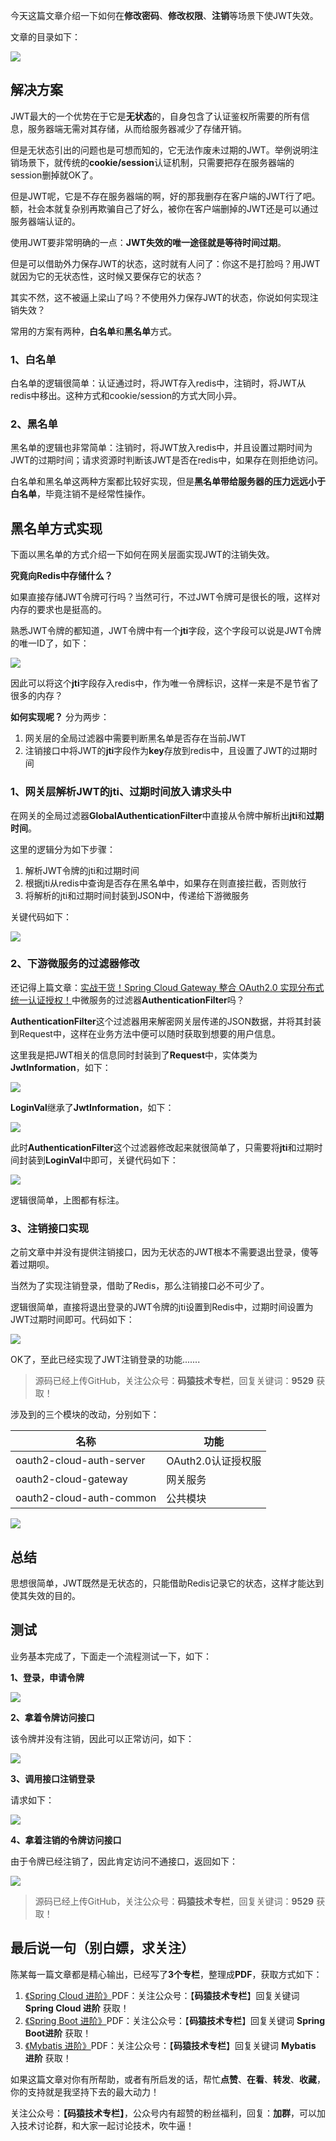 
今天这篇文章介绍一下如何在**修改密码**、**修改权限**、**注销**等场景下使JWT失效。

文章的目录如下：

![](https://www.java-family.cn/BlogImage/Spring%20Security/195.png)

## 解决方案

JWT最大的一个优势在于它是**无状态**的，自身包含了认证鉴权所需要的所有信息，服务器端无需对其存储，从而给服务器减少了存储开销。

但是无状态引出的问题也是可想而知的，它无法作废未过期的JWT。举例说明注销场景下，就传统的**cookie/session**认证机制，只需要把存在服务器端的session删掉就OK了。

但是JWT呢，它是不存在服务器端的啊，好的那我删存在客户端的JWT行了吧。额，社会本就复杂别再欺骗自己了好么，被你在客户端删掉的JWT还是可以通过服务器端认证的。

使用JWT要非常明确的一点：**JWT失效的唯一途径就是等待时间过期**。

但是可以借助外力保存JWT的状态，这时就有人问了：你这不是打脸吗？用JWT就因为它的无状态性，这时候又要保存它的状态？

其实不然，这不被逼上梁山了吗？不使用外力保存JWT的状态，你说如何实现注销失效？

常用的方案有两种，**白名单**和**黑名单**方式。

### **1、白名单**

白名单的逻辑很简单：认证通过时，将JWT存入redis中，注销时，将JWT从redis中移出。这种方式和cookie/session的方式大同小异。

### **2、黑名单**

黑名单的逻辑也非常简单：注销时，将JWT放入redis中，并且设置过期时间为JWT的过期时间；请求资源时判断该JWT是否在redis中，如果存在则拒绝访问。

白名单和黑名单这两种方案都比较好实现，但是**黑名单带给服务器的压力远远小于白名单**，毕竟注销不是经常性操作。

## 黑名单方式实现

下面以黑名单的方式介绍一下如何在网关层面实现JWT的注销失效。

**究竟向Redis中存储什么？**

如果直接存储JWT令牌可行吗？当然可行，不过JWT令牌可是很长的哦，这样对内存的要求也是挺高的。

熟悉JWT令牌的都知道，JWT令牌中有一个**jti**字段，这个字段可以说是JWT令牌的唯一ID了，如下：

![](https://www.java-family.cn/BlogImage/Spring%20Security/183.png)

因此可以将这个**jti**字段存入redis中，作为唯一令牌标识，这样一来是不是节省了很多的内存？

**如何实现呢？** 分为两步：

1. 网关层的全局过滤器中需要判断黑名单是否存在当前JWT
2. 注销接口中将JWT的**jti**字段作为**key**存放到redis中，且设置了JWT的过期时间

### **1、网关层解析JWT的jti、过期时间放入请求头中**

在网关的全局过滤器**GlobalAuthenticationFilter**中直接从令牌中解析出**jti**和**过期时间**。

这里的逻辑分为如下步骤：

1. 解析JWT令牌的jti和过期时间
2. 根据jti从redis中查询是否存在黑名单中，如果存在则直接拦截，否则放行
3. 将解析的jti和过期时间封装到JSON中，传递给下游微服务

关键代码如下：

![](https://www.java-family.cn/BlogImage/Spring%20Security/184.png)



### **2、下游微服务的过滤器修改**

还记得上篇文章：[实战干货！Spring Cloud Gateway 整合 OAuth2.0 实现分布式统一认证授权！](https://mp.weixin.qq.com/s?__biz=MzU3MDAzNDg1MA==&mid=2247503249&idx=1&sn=b33ae3ff70a08b17ee0779d6ccb30b53&chksm=fcf7125ccb809b4aa4985da09e620e06c606754e6a72681c93dcc88bdc9aa7ba0cb64f52dbc3&token=1286998820&lang=zh_CN#rd)中微服务的过滤器**AuthenticationFilter**吗？

**AuthenticationFilter**这个过滤器用来解密网关层传递的JSON数据，并将其封装到Request中，这样在业务方法中便可以随时获取到想要的用户信息。

这里我是把JWT相关的信息同时封装到了**Request**中，实体类为**JwtInformation**，如下：

![](https://www.java-family.cn/BlogImage/Spring%20Security/185.png)

**LoginVal**继承了**JwtInformation**，如下：

![](https://www.java-family.cn/BlogImage/Spring%20Security/186.png)

此时**AuthenticationFilter**这个过滤器修改起来就很简单了，只需要将**jti**和过期时间封装到**LoginVal**中即可，关键代码如下：

![](https://www.java-family.cn/BlogImage/Spring%20Security/187.png)

逻辑很简单，上图都有标注。

### **3、注销接口实现**

之前文章中并没有提供注销接口，因为无状态的JWT根本不需要退出登录，傻等着过期呗。

当然为了实现注销登录，借助了Redis，那么注销接口必不可少了。

逻辑很简单，直接将退出登录的JWT令牌的jti设置到Redis中，过期时间设置为JWT过期时间即可。代码如下：

![](https://www.java-family.cn/BlogImage/Spring%20Security/188.png)

OK了，至此已经实现了JWT注销登录的功能.......

> 源码已经上传GitHub，关注公众号：**码猿技术专栏**，回复关键词：**9529** 获取！

涉及到的三个模块的改动，分别如下：

| 名称                     | 功能               |
| ------------------------ | ------------------ |
| oauth2-cloud-auth-server | OAuth2.0认证授权服 |
| oauth2-cloud-gateway     | 网关服务           |
| oauth2-cloud-auth-common | 公共模块           |

![](https://www.java-family.cn/BlogImage/Spring%20Security/194.png)

## 总结

思想很简单，JWT既然是无状态的，只能借助Redis记录它的状态，这样才能达到使其失效的目的。

## 测试

业务基本完成了，下面走一个流程测试一下，如下：

**1、登录，申请令牌**

![](https://www.java-family.cn/BlogImage/Spring%20Security/189.png)



**2、拿着令牌访问接口**

该令牌并没有注销，因此可以正常访问，如下：

![](https://www.java-family.cn/BlogImage/Spring%20Security/190.png)



**3、调用接口注销登录**

请求如下：

![](https://www.java-family.cn/BlogImage/Spring%20Security/191.png)



**4、拿着注销的令牌访问接口**

由于令牌已经注销了，因此肯定访问不通接口，返回如下：

![](https://www.java-family.cn/BlogImage/Spring%20Security/192.png)

> 源码已经上传GitHub，关注公众号：**码猿技术专栏**，回复关键词：**9529** 获取！

## 最后说一句（别白嫖，求关注）

陈某每一篇文章都是精心输出，已经写了**3个专栏**，整理成**PDF**，获取方式如下：

1. [《Spring Cloud 进阶》](https://mp.weixin.qq.com/mp/appmsgalbum?__biz=MzU3MDAzNDg1MA==&action=getalbum&album_id=2042874937312346114#wechat_redirect)PDF：关注公众号：【**码猿技术专栏**】回复关键词 **Spring Cloud 进阶** 获取！
2. [《Spring Boot 进阶》](https://mp.weixin.qq.com/mp/appmsgalbum?__biz=MzU3MDAzNDg1MA==&action=getalbum&album_id=1532834475389288449#wechat_redirect)PDF：关注公众号：【**码猿技术专栏**】回复关键词 **Spring Boot进阶** 获取！
3. [《Mybatis 进阶》](https://mp.weixin.qq.com/mp/appmsgalbum?__biz=MzU3MDAzNDg1MA==&action=getalbum&album_id=1500819225232343046#wechat_redirect)PDF：关注公众号：【**码猿技术专栏**】回复关键词 **Mybatis 进阶** 获取！

如果这篇文章对你有所帮助，或者有所启发的话，帮忙**点赞**、**在看**、**转发**、**收藏**，你的支持就是我坚持下去的最大动力！

关注公众号：**【码猿技术专栏】**，公众号内有超赞的粉丝福利，回复：**加群**，可以加入技术讨论群，和大家一起讨论技术，吹牛逼！









